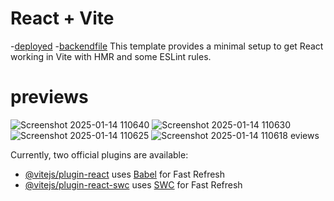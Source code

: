 # React + Vite
-[deployed](https://medicalcertificategenerator.vercel.app/)
-[backendfile](https://github.com/Dynamic-Aryan/medicalcertificategenerationbackend)
This template provides a minimal setup to get React working in Vite with HMR and some ESLint rules.

# previews
![Screenshot 2025-01-14 110640](https://github.com/user-attachments/assets/342e9d00-1399-4bf0-a5b3-38e3cc61271f)
![Screenshot 2025-01-14 110630](https://github.com/user-attachments/assets/95e6970e-82ad-47db-b7a0-46125e8d2e2e)
![Screenshot 2025-01-14 110625](https://github.com/user-attachments/assets/21b40b01-3b73-464d-83ff-e512dd849a46)
![Screenshot 2025-01-14 110618](https://github.com/user-attachments/assets/fdc6ca0c-99e5-4fee-afc7-009ce3090031)
eviews


Currently, two official plugins are available:

- [@vitejs/plugin-react](https://github.com/vitejs/vite-plugin-react/blob/main/packages/plugin-react/README.md) uses [Babel](https://babeljs.io/) for Fast Refresh
- [@vitejs/plugin-react-swc](https://github.com/vitejs/vite-plugin-react-swc) uses [SWC](https://swc.rs/) for Fast Refresh
